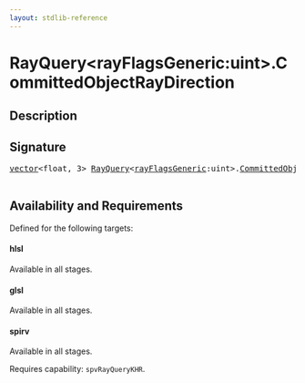 ```yaml
---
layout: stdlib-reference
---
```


# RayQuery\<rayFlagsGeneric:uint\>\.CommittedObjectRayDirection

## Description





## Signature 

<pre>
<a href="../vector/index.html" class="code_type">vector</a>&lt;<span class="code_keyword">float</span>, 3&gt; <a href="index.html" class="code_type">RayQuery</a>&lt;<a href="index.html#decl-rayFlagsGeneric" class="code_var">rayFlagsGeneric</a>:<span class="code_keyword">uint</span>&gt;.<a href="committedobjectraydirection-09fi.html">CommittedObjectRayDirection</a>();

</pre>

## Availability and Requirements

Defined for the following targets:

#### hlsl
Available in all stages.

#### glsl
Available in all stages.

#### spirv
Available in all stages.

Requires capability: `spvRayQueryKHR`.


